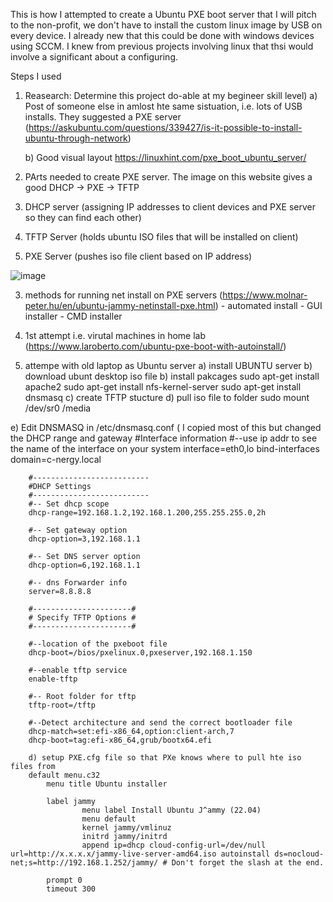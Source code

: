 This is how I attempted to create a Ubuntu PXE boot server that I will pitch to the non-profit, we don't have to install the custom linux image by USB on every device. I already new that this could be done with windows devices using SCCM. I knew from previous projects involving linux that thsi would involve a significant about a configuring.

Steps I used
1) Reasearch: Determine this project do-able at my begineer skill level)
    a) Post of someone else in amlost hte same sistuation, i.e. lots of USB installs. They suggested a PXE server 
(https://askubuntu.com/questions/339427/is-it-possible-to-install-ubuntu-through-network)

    b) Good visual layout
      https://linuxhint.com/pxe_boot_ubuntu_server/
      
 2) PArts needed to create PXE server. The image on this website gives a good 
  DHCP -> PXE -> TFTP
  1) DHCP server (assigning IP addresses to client devices and PXE server so they can find each other)
  2) TFTP Server (holds ubuntu ISO files that will be installed on client)
  3) PXE Server (pushes iso file client based on IP address)

![image](https://github.com/GeorgeWeaver2/Portfolio/assets/97357375/60980d7f-cef5-49b1-8bd2-1e2d67871feb)


3) methods for running net install on PXE servers (https://www.molnar-peter.hu/en/ubuntu-jammy-netinstall-pxe.html)
        - automated install
        - GUI installer
        - CMD installer

4) 1st attempt i.e. virutal machines in home lab (https://www.laroberto.com/ubuntu-pxe-boot-with-autoinstall/)
5) attempe with old laptop as Ubuntu server
    a) install UBUNTU server
    b) download ubunt desktop iso file
    b) install pakcages
          sudo apt-get install apache2
          sudo apt-get install nfs-kernel-server 
          sudo apt-get install dnsmasq
  c) create TFTP stucture
  d) pull iso file to folder
            sudo mount /dev/sr0 /media
            
  e) Edit DNSMASQ in /etc/dnsmasq.conf ( I copied most of this but changed the DHCP range and gateway
            #Interface information 
        #--use ip addr to see the name of the interface on your system
        interface=eth0,lo
        bind-interfaces
        domain=c-nergy.local

        #--------------------------
        #DHCP Settings
        #--------------------------
        #-- Set dhcp scope
        dhcp-range=192.168.1.2,192.168.1.200,255.255.255.0,2h

        #-- Set gateway option
        dhcp-option=3,192.168.1.1

        #-- Set DNS server option
        dhcp-option=6,192.168.1.1

        #-- dns Forwarder info
        server=8.8.8.8

        #----------------------#
        # Specify TFTP Options #
        #----------------------#

        #--location of the pxeboot file
        dhcp-boot=/bios/pxelinux.0,pxeserver,192.168.1.150

        #--enable tftp service
        enable-tftp

        #-- Root folder for tftp
        tftp-root=/tftp

        #--Detect architecture and send the correct bootloader file
        dhcp-match=set:efi-x86_64,option:client-arch,7 
        dhcp-boot=tag:efi-x86_64,grub/bootx64.efi
        
        d) setup PXE.cfg file so that PXe knows where to pull hte iso files from
        default menu.c32
            menu title Ubuntu installer

            label jammy
                    menu label Install Ubuntu J^ammy (22.04)
                    menu default
                    kernel jammy/vmlinuz
                    initrd jammy/initrd
                    append ip=dhcp cloud-config-url=/dev/null url=http://x.x.x.x/jammy-live-server-amd64.iso autoinstall ds=nocloud-net;s=http://192.168.1.252/jammy/ # Don't forget the slash at the end.

            prompt 0
            timeout 300

        





  
